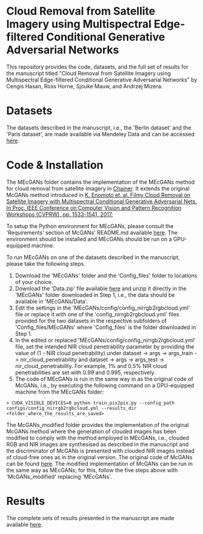 # Cloud Removal from Satellite Imagery using Multispectral Edge-filtered Conditional Generative Adversarial Networks

This repository provides the code, datasets, and the full set of results for the manuscript titled "Cloud Removal from Satellite Imagery using Multispectral Edge-filtered Conditional Generative Adversarial Networks" by Cengis Hasan, Ross Horne, Sjouke Mauw, and Andrzej Mizera.

# Datasets

The datasets described in the manuscript, i.e., the 'Berlin dataset' and the 'Paris dataset', are made available via Mendeley Data and can be accessed [here](https://data.mendeley.com/datasets/jk3wr7crj7/3).

# Code & Installation

The MEcGANs folder contains the implementation of the MEcGANs method for cloud removal from satellite imagery in [Chainer](https://chainer.org/). It extends the original McGANs method introduced in <a href="https://arxiv.org/abs/1710.04835">K. Enomoto et. al. Filmy Cloud Removal on Satellite Imagery with Multispectral Conditional Generative Adversarial Nets. In Proc. IEEE Conference on Computer Vision and Pattern Recognition Workshops (CVPRW), pp. 1533-1541, 2017.</a>

To setup the Python environment for MEcGANs, please consult the 'Requirements' section of McGANs' README.md available [here](https://github.com/enomotokenji/mcgan-cvprw2017-chainer). The environment should be installed and MEcGANs should be run on a GPU-equipped machine.

To run MEcGANs on one of the datasets described in the manuscript, please take the following steps.

1. Download the 'MEcGANs' folder and the 'Config_files' folder to locations of your choice.
2. Download the 'Data.zip' file available [here](https://data.mendeley.com/datasets/jk3wr7crj7/3) and unzip it directly in the 'MEcGANs' folder downloaded in Step 1, i.e., the data should be available in 'MEcGANs/Data'.
3. Edit the settings in the 'MEcGANs/config/config_nirrgb2rgbcloud.yml' file or replace it with one of the 'config_nirrgb2rgbcloud.yml' files provided for the two datasets in the respective subfolders of 'Config_files/MEcGANs' where 'Config_files' is the folder downloaded in Step 1.
4. In the edited or replaced 'MEcGANs/config/config_nirrgb2rgbcloud.yml' file, set the intended NIR cloud penetrability parameter by providing the value of (1 - NIR cloud penetrability) under dataset -> args -> args_train -> nir_cloud_penetrability and dataset -> args -> args_test -> nir_cloud_penetrability. For example, 1% and 0.5% NIR cloud penetrabilities are set with 0.99 and 0.995, respectively.
5. The code of MEcGANs is run in the same way in as the original code of McGANs, i.e., by executing the following command on a GPU-equipped machine from the MEcGANs folder:
```
> CUDA_VISIBLE_DEVICES=0 python train_pix2pix.py --config_path configs/config_nirrgb2rgbcloud.yml --results_dir <folder_where_the_results_are_saved>
```

The McGANs_modified folder provides the implementation of the original McGANs method where the generation of clouded images has been modified to comply with the method employed in MEcGANs, i.e., clouded RGB and NIR images are synthesised as described in the manuscript and the discriminator of McGANs is presented with clouded NIR images instead of cloud-free ones as in the original version. The original code of McGANs can be found <a href="https://github.com/enomotokenji/mcgan-cvprw2017-chainer">here</a>. The modified implementation of McGANs can be run in the same way as MEcGANs; for this, follow the five steps above with 'McGANs_modified' replacing 'MEcGANs'.

# Results

The complete sets of results presented in the manuscript are made available [here](https://data.mendeley.com/datasets/jk3wr7crj7/3).
